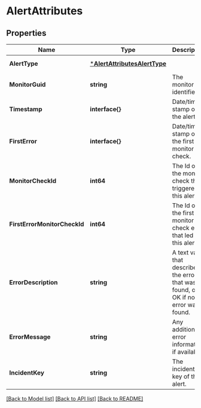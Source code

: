 # AlertAttributes

## Properties
Name | Type | Description | Notes
------------ | ------------- | ------------- | -------------
**AlertType** | [***AlertAttributesAlertType**](AlertAttributes_AlertType.md) |  | [default to null]
**MonitorGuid** | **string** | The monitor identifier. | [default to null]
**Timestamp** | **interface{}** | Date/time stamp of the alert. | [default to null]
**FirstError** | **interface{}** | Date/time stamp of the first monitor check. | [default to null]
**MonitorCheckId** | **int64** | The Id of the monitor check that triggered this alert. | [default to null]
**FirstErrorMonitorCheckId** | **int64** | The Id of the first monitor check error that led to this alert. | [default to null]
**ErrorDescription** | **string** | A text value that describes the error that was found, or OK if no error was found. | [optional] [default to null]
**ErrorMessage** | **string** | Any additional error information, if available. | [optional] [default to null]
**IncidentKey** | **string** | The incident key of this alert. | [optional] [default to null]

[[Back to Model list]](../README.md#documentation-for-models) [[Back to API list]](../README.md#documentation-for-api-endpoints) [[Back to README]](../README.md)


